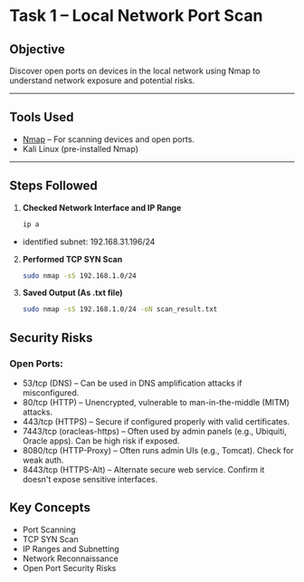 # Task 1 – Local Network Port Scan

## Objective
Discover open ports on devices in the local network using Nmap to understand network exposure and potential risks.

---

## Tools Used
- [Nmap](https://nmap.org/) – For scanning devices and open ports.
- Kali Linux (pre-installed Nmap)

---

## Steps Followed

1. **Checked Network Interface and IP Range**
   ```bash
   ip a
  - identified subnet: 192.168.31.196/24

2. **Performed TCP SYN Scan**
   ```bash
   sudo nmap -sS 192.168.1.0/24
3. **Saved Output (As .txt file)**
   ```bash
   sudo nmap -sS 192.168.1.0/24 -oN scan_result.txt


## Security Risks
### Open Ports:

- 53/tcp (DNS) – Can be used in DNS amplification attacks if misconfigured.
- 80/tcp (HTTP) – Unencrypted, vulnerable to man-in-the-middle (MITM) attacks.
- 443/tcp (HTTPS) – Secure if configured properly with valid certificates.
- 7443/tcp (oracleas-https) – Often used by admin panels (e.g., Ubiquiti, Oracle apps). Can be high risk if exposed.
- 8080/tcp (HTTP-Proxy) – Often runs admin UIs (e.g., Tomcat). Check for weak auth.
- 8443/tcp (HTTPS-Alt) – Alternate secure web service. Confirm it doesn't expose sensitive interfaces.

## Key Concepts
  - Port Scanning
  - TCP SYN Scan
  - IP Ranges and Subnetting
  - Network Reconnaissance
  - Open Port Security Risks



